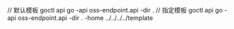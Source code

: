 // 默认模板
goctl api go -api oss-endpoint.api -dir .
// 指定模板
goctl api go -api oss-endpoint.api -dir . -home ../../../../template 